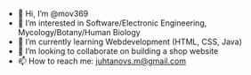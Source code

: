 - 👋 Hi, I’m @mov369
- 👀 I’m interested in Software/Electronic Engineering, Mycology/Botany/Human Biology
- 🌱 I’m currently learning Webdevelopment (HTML, CSS, Java)
- 💞️ I’m looking to collaborate on building a shop website
- 📫 How to reach me: juhtanovs.m@gmail.com
